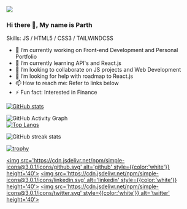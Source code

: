  ![](https://komarev.com/ghpvc/?username=psood708&color=blue&style=for-the-badge&label=Views)
 ### Hi there 👋, My name is Parth

Skills:  JS / HTML5 / CSS3 / TAILWINDCSS 

- 🔭 I’m currently working on Front-end Development and Personal Portfolio 
- 🌱 I’m currently learning API's and React.js 
- 👯 I’m looking to collaborate on JS projects and Web Development 
- 🤔 I’m looking for help with roadmap to React.js 
- 📫 How to reach me: Refer to links below 
- ⚡ Fun fact: Interested in Finance 








[![GitHub stats](https://github-readme-stats.vercel.app/api?username=psood708&theme=radical)](https://github.com/anuraghazra/github-readme-stats)

![GitHub Activity Graph](https://activity-graph.herokuapp.com/graph?username=psood708&theme=rogue)  
[![Top Langs](https://github-readme-stats.vercel.app/api/top-langs/?username=psood708&layout=compact&theme=radical)](https://github.com/anuraghazra/github-readme-stats)

![GitHub streak stats](https://github-readme-streak-stats.herokuapp.com/?user=psood708&theme=radical)  

[![trophy](https://github-profile-trophy.vercel.app/?username=psood708&theme=radical)](https://github.com/ryo-ma/github-profile-trophy)

[<img src='https://cdn.jsdelivr.net/npm/simple-icons@3.0.1/icons/github.svg' alt='github' style={{color:'white'}} height='40'>](https://github.com/psood708)     [<img src='https://cdn.jsdelivr.net/npm/simple-icons@3.0.1/icons/linkedin.svg' alt='linkedin' style={{color:'white'}} height='40'>](https://www.linkedin.com/in/https://www.linkedin.com/in/parth-sood/)  [<img src='https://cdn.jsdelivr.net/npm/simple-icons@3.0.1/icons/twitter.svg' style={{color:'white'}} alt='twitter' height='40'>](https://twitter.com/https://twitter.com/_welp_moriarty)
 

